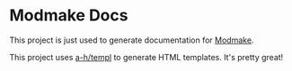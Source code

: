 # Modmake Docs
This project is just used to generate documentation for [Modmake](https://github.com/saylorsolutions/modmake).

This project uses [a-h/templ](https://github.com/a-h/templ) to generate HTML templates. It's pretty great!
